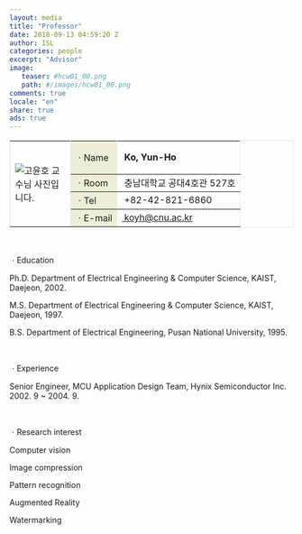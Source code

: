 ```yaml
---
layout: media
title: "Professor"
date: 2018-09-13 04:59:20 Z
author: ISL
categories: people
excerpt: "Advisor"
image:
   teaser: #hcw01_00.png
   path: #/images/hcw01_00.png
comments: true
locale: "en"
share: true
ads: true
--- 
```


<div class="sContents">
<table class="tbTy11" bordercolor="#e8e8e8" cellspacing="0" cellpadding="0" border="1">
    <tbody>
        <tr>
            <td height="120" rowspan="4" width="90"><img alt="고윤호 교수님 사진입니다." src="../images/professor.gif" /></td>
            <td bgcolor="#ecefd6">
            <div align="left">ㆍName</div>
            </td>
            <td>
            <p align="left"><strong>&nbsp;Ko, Yun-Ho </strong></p>
            </td>
        </tr>
        <tr>
            <td bgcolor="#ecefd6">
            <div align="left">ㆍRoom</div>
            </td>
            <td>
            <div align="left">&nbsp;충남대학교 공대4호관 527호</div>
            </td>
        </tr>
        <tr>
            <td bgcolor="#ecefd6">
            <div align="left">ㆍTel</div>
            </td>
            <td>
            <div align="left">&nbsp;+82-42-821-6860</div>
            </td>
        </tr>
        <tr>
            <td bgcolor="#ecefd6">
            <div align="left">ㆍE-mail</div>
            </td>
            <td>
            <div align="left"><a href="mailto:koyh@cnu.ac.kr">&nbsp;koyh@cnu.ac.kr </a></div>
            </td>
        </tr>
    </tbody>
</table>
<br />
<p class="style1">ㆍEducation</p>
<p>Ph.D. Department of Electrical Engineering &amp; Computer Science, KAIST, Daejeon, 2002.</p>
<p>M.S. Department of Electrical Engineering &amp; Computer Science, KAIST, Daejeon, 1997.</p>
<p>B.S. Department of Electrical Engineering, Pusan National University, 1995.</p>
<br />
<p class="style1">ㆍExperience</p>
<p>Senior Engineer, MCU Application Design Team, Hynix Semiconductor Inc. 2002. 9 ~ 2004. 9.</p>
<br />
<p class="style1">ㆍResearch interest</p>
<p>Computer vision</p>
<p>Image compression</p>
<p>Pattern recognition</p>
<p>Augmented Reality</p>
<p>Watermarking</p>
<br />
&nbsp;</div>
<!--컨텐츠끝//-->